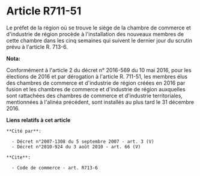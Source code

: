 # Article R711-51

Le préfet de la région où se trouve le siège de la chambre de commerce et d'industrie de région procède à l'installation des
nouveaux membres de cette chambre dans les cinq semaines qui suivent le dernier jour du scrutin prévu à l'article R. 713-6.

**Nota:**

Conformément à l'article 2 du décret n° 2016-569 du 10 mai 2016, pour les élections de 2016 et par dérogation à l'article R.
711-51, les membres élus des chambres de commerce et d'industrie de région créées en 2016 par fusion et les chambres de
commerce et d'industrie de région auxquelles sont rattachées des chambres de commerce et d'industrie territoriales,
mentionnées à l'alinéa précédent, sont installés au plus tard le 31 décembre 2016.

**Liens relatifs à cet article**

	**Cité par**:

	  - Décret n°2007-1308 du 5 septembre 2007 - art. 3 (V)
	  - Décret n°2010-924 du 3 août 2010 - art. 66 (V)

	**Cite**:

	  - Code de commerce - art. R713-6
